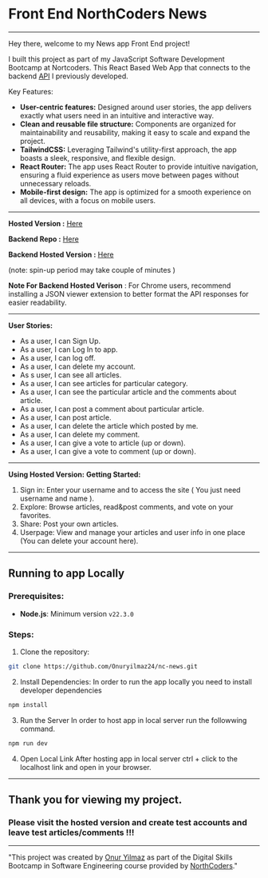 # Front End NorthCoders News

--- 
Hey there, welcome to my News app Front End project!

I built this project as part of my JavaScript Software Development Bootcamp at Nortcoders. This React Based Web App that connects to the backend [API](https://github.com/Onuryilmaz24/nc-news-project) I previously developed. 

Key Features:

- **User-centric features:** Designed around user stories, the app delivers exactly what users need in an intuitive and interactive way.
- **Clean and reusable file structure:** Components are organized for maintainability and reusability, making it easy to scale and expand the project.
- **TailwindCSS:**  Leveraging Tailwind's utility-first approach, the app boasts a sleek, responsive, and flexible design.
- **React Router:** The app uses React Router to provide intuitive navigation, ensuring a fluid experience as users move between pages without unnecessary reloads.
- **Mobile-first design:** The app is optimized for a smooth experience on all devices, with a focus on mobile users.

---

**Hosted Version :** [Here](https://nc-marketplace-onur.netlify.app/)

**Backend Repo :** [Here](https://github.com/Onuryilmaz24/nc-news-project)

**Backend Hosted Version :** [Here](https://nc-news-project-w66a.onrender.com/api) 

(note: spin-up period may take couple of minutes )

**Note For Backend Hosted Verison** : For Chrome users, recommend installing a JSON viewer extension to better format the API responses for easier readability.

---
**User Stories:**
- As a user, I can Sign Up. 
- As a user, I can Log In to app.
- As a user, I can log off.
- As a user, I can delete my account.
- As s user, I can see all articles.
- As a user, I can see articles for particular category.
- As a user, I can see the particular article and the comments about article.
- As a user, I can post a comment about particular article.
- As a user, I can post article.
- As a user, I can delete the article which posted by me.
- As a user, I can delete my comment.
- As a user, I can give a vote to article (up or down).
- As a user, I can give a vote to comment (up or down).

---
**Using Hosted Version:**
**Getting Started:**
1. Sign in: Enter your username and to access the site ( You just need username and name ).
2. Explore: Browse articles, read&post comments, and vote on your favorites.
3. Share: Post your own articles.
4. Userpage: View and manage your articles and user info in one place (You can delete your account here).

---

## Running to app Locally

### Prerequisites:

- **Node.js**: Minimum version `v22.3.0`

### Steps:
1. Clone the repository:
```bash
git clone https://github.com/Onuryilmaz24/nc-news.git
```
2. Install Dependencies:
In order to run the app locally you need to install developer dependencies
```bash
npm install
```
3. Run the Server
In order to host app in local server run the followwing command.
```bash
npm run dev
```
4. Open Local Link
After hosting app in local server ctrl + click to the localhost link and open in your browser.



---

## Thank you for viewing my project.

### Please visit the hosted version and create test accounts and leave test articles/comments !!!

---
"This project was created by [Onur Yilmaz](https://github.com/Onuryilmaz24) as part of the Digital Skills Bootcamp in Software Engineering course provided by [NorthCoders](https://northcoders.com/)."

